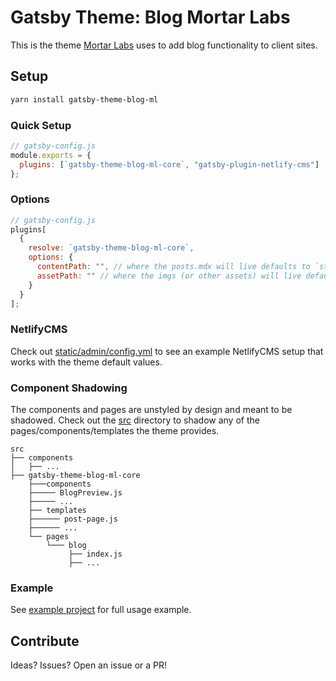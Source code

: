 # Gatsby Theme: Blog Mortar Labs

This is the theme [Mortar Labs](https://mortar-labs.com) uses to add blog functionality to client sites.

## Setup

```bash
yarn install gatsby-theme-blog-ml
```

### Quick Setup

```js
// gatsby-config.js
module.exports = {
  plugins: [`gatsby-theme-blog-ml-core`, "gatsby-plugin-netlify-cms"]
};
```

### Options

```js
// gatsby-config.js
plugins[
  {
    resolve: `gatsby-theme-blog-ml-core`,
    options: {
      contentPath: "", // where the posts.mdx will live defaults to `static/posts`
      assetPath: "" // where the imgs (or other assets) will live defaults to `static/images`
    }
  }
];
```

### NetlifyCMS

Check out [static/admin/config.yml](https://github.com/franklintarter/gatsby-theme-blog-ml/tree/master/example) to see an example NetlifyCMS setup that works with the theme default values.

### Component Shadowing

The components and pages are unstyled by design and meant to be shadowed. Check out the [src](https://github.com/franklintarter/gatsby-theme-blog-ml/tree/master/gatsby-theme-blog-ml-core/src) directory to shadow any of the pages/components/templates the theme provides.

```txt:title="gatsby-theme-blog-ml-core"
src
├── components
│   ├── ...
├── gatsby-theme-blog-ml-core
    ├───components
    ├───── BlogPreview.js
    ├───── ...
    ├── templates
    ├────── post-page.js
    ├────── ...
    └── pages
        └─── blog
             ├── index.js
             ├── ...
```

### Example

See [example project](https://github.com/franklintarter/gatsby-theme-blog-ml/tree/master/example) for full usage example.

## Contribute

Ideas? Issues? Open an issue or a PR!
